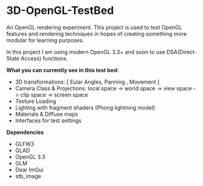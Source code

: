 # 3D-OpenGL-TestBed
An OpenGL rendering experiment.
This project is used to test OpenGL features and rendering techniques in hopes of creating something more modular for learning purposes.

In this project I am using modern OpenGL 3.3+ and soon to use DSA(Direct-State Access) functions.

**What you can currently see in this test bed:**
* 3D transformations: [ Eular Angles, Panning , Movement ]
* Camera Class & Projections: local space -> world space -> view space -> clip space -> screen space
* Texture Loading
* Lighting with fragment shaders (Phong lightning model)
* Materials & Diffuse maps
* Interfaces for test settings


**Dependencies**
* GLFW3
* GLAD
* OpenGL 3.3
* GLM
* Dear ImGui
* stb_image
